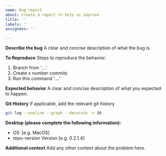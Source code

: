 ```yaml
---
name: Bug report
about: Create a report to help us improve
title: ''
labels: ''
assignees: ''

---
```


**Describe the bug**
A clear and concise description of what the bug is.

**To Reproduce**
Steps to reproduce the behavior:
1. Branch from '....'
2. Create x number commits
3. Run this command '....'

**Expected behavior**
A clear and concise description of what you expected to happen.

**Git History**
If applicable, add the relevant git history

```bash
git log --oneline --graph --decorate -n 10
```

**Desktop (please complete the following information):**
 - OS: [e.g. MacOS]
 - repo-version Version [e.g. 0.2.1.4]

**Additional context**
Add any other context about the problem here.
